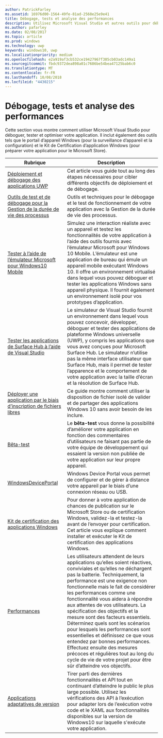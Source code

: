 ```yaml
---
author: PatrickFarley
ms.assetid: 16976d00-1564-49fe-81ad-2568e25e9e41
title: Débogage, tests et analyse des performances
description: Utilisez Microsoft Visual Studio et autres outils pour déboguer et tester votre application et préparer pour le processus de certification Microsoft Store.
ms.author: pafarley
ms.date: 02/08/2017
ms.topic: article
ms.prod: windows
ms.technology: uwp
keywords: windows10, uwp
ms.localizationpriority: medium
ms.openlocfilehash: e2a919af3cb532ce19427967f305cb03adc149a1
ms.sourcegitcommit: fbdc9372dea898a01c7686be54bea47125bab6c0
ms.translationtype: MT
ms.contentlocale: fr-FR
ms.lasthandoff: 10/08/2018
ms.locfileid: "4430215"
---
```

# <a name="debugging-testing-and-performance"></a>Débogage, tests et analyse des performances


Cette section vous montre comment utiliser Microsoft Visual Studio pour déboguer, tester et optimiser votre application. Il inclut également des outils tels que le portail d’appareil Windows (pour la surveillance d’appareil et la configuration) et le Kit de Certification d’application Windows (pour préparer votre application pour le Microsoft Store).

| Rubrique | Description |
|-------|-------------|
| [Déploiement et débogage des applications UWP](deploying-and-debugging-uwp-apps.md) | Cet article vous guide tout au long des étapes nécessaires pour cibler différents objectifs de déploiement et de débogage. |
| [Outils de test et de débogage pour la Gestion de la durée de vie des processus](testing-debugging-plm.md) | Outils et techniques pour le débogage et le test de fonctionnement de votre application avec la Gestion de la durée de vie des processus. |
| [Tester à l’aide de l’émulateur Microsoft pour Windows10 Mobile](test-with-the-emulator.md) | Simulez une interaction réaliste avec un appareil et testez les fonctionnalités de votre application à l’aide des outils fournis avec l’émulateur Microsoft pour Windows 10 Mobile. L’émulateur est une application de bureau qui émule un appareil mobile exécutant Windows 10. Il offre un environnement virtualisé dans lequel vous pouvez déboguer et tester les applications Windows sans appareil physique. Il fournit également un environnement isolé pour vos prototypes d’application. |
| [Tester les applications de Surface Hub à l’aide de Visual Studio](test-surface-hub-apps-using-visual-studio.md) | Le simulateur de Visual Studio fournit un environnement dans lequel vous pouvez concevoir, développer, déboguer et tester des applications de plateforme Windows universelle (UWP), y compris les applications que vous avez conçues pour Microsoft Surface Hub. Le simulateur n’utilise pas la même interface utilisateur que Surface Hub, mais il permet de tester l’apparence et le comportement de votre application avec la taille d’écran et la résolution de Surface Hub. |
| [Déployer une application par le biais d’inscription de fichiers libres](loose-file-registration.md) | Ce guide montre comment utiliser la disposition de fichier isolé de valider et de partager des applications Windows 10 sans avoir besoin de les inclure. |
| [Bêta-test](beta-testing.md) | Le **bêta-test** vous donne la possibilité d’améliorer votre application en fonction des commentaires d’utilisateurs ne faisant pas partie de votre équipe de développement qui essaient la version non publiée de votre application sur leur propre appareil. |
| [WindowsDevicePortal](device-portal.md) | Windows Device Portal vous permet de configurer et de gérer à distance votre appareil par le biais d’une connexion réseau ou USB. |
| [Kit de certification des applications Windows](windows-app-certification-kit.md) | Pour donner à votre application de chances de publication sur le Microsoft Store ou de certification Windows, validez-la et testez-la avant de l’envoyer pour certification. Cet article vous explique comment installer et exécuter le Kit de certification des applications Windows. |
| [Performances](performance-and-xaml-ui.md) | Les utilisateurs attendent de leurs applications qu’elles soient réactives, conviviales et qu’elles ne déchargent pas la batterie. Techniquement, la performance est une exigence non fonctionnelle mais le fait de considérer les performances comme une fonctionnalité vous aidera à répondre aux attentes de vos utilisateurs. La spécification des objectifs et la mesure sont des facteurs essentiels. Déterminez quels sont les scénarios pour lesquels les performances sont essentielles et définissez ce que vous entendez par bonnes performances. Effectuez ensuite des mesures précoces et régulières tout au long du cycle de vie de votre projet pour être sûr d’atteindre vos objectifs. |
| [Applications adaptatives de version](version-adaptive-apps.md) | Tirer parti des dernières fonctionnalités et API tout en continuant d’atteindre le public le plus large possible. Utilisez les vérifications des API à l’exécution pour adapter lors de l’exécution votre code et le XAML aux fonctionnalités disponibles sur la version de Windows10 sur laquelle s'exécute votre application. |
